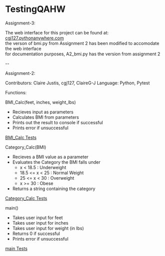 # TestingQAHW

Assignment-3:  
  
The web interface for this project can be found at: [cgj127.pythonanywhere.com](https://cgj127.pythonanywhere.com/)   
the verson of bmi.py from Assignment 2 has been modified to accomodate the web interface  
for documentation purposes, A2_bmi.py has the version from assignment 2  

--  
   
Assignment-2:

Contributors: Claire Justis, cgj127, ClaireG-J
Language: Python, Pytest

Functions:

BMI_Calc(feet, inches, weight_lbs)
  * Recieves input as parameters
  * Calculates BMI from parameters
  * Prints out the result to console if successful
  * Prints error if unsuccessful

[BMI_Calc Tests](https://github.com/ClaireG-J/TestingQAHW/wiki/BMI_Calc-Tests)

Category_Calc(BMI)
  * Recieves a BMI value as a parameter
  * Evaluates the Category the BMI falls under
      * x < 18.5 : Underweight
      * 18.5 <= x < 25 : Normal Weight
      * 25 <= x < 30 : Overweight
      * x >= 30 : Obese
  * Returns a string containing the category

[Category_Calc Tests](https://github.com/ClaireG-J/TestingQAHW/wiki/Category_Calc-Tests)

main()
  * Takes user input for feet
  * Takes user input for inches
  * Takes user input for weight (in lbs)
  * Returns 0 if successful
  * Prints error if unsuccessful

[main Tests](https://github.com/ClaireG-J/TestingQAHW/wiki/main-Tests)


